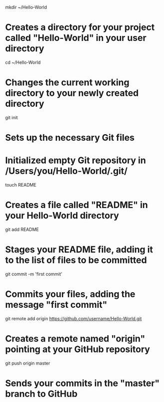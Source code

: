 mkdir ~/Hello-World
# Creates a directory for your project called "Hello-World" in your user directory

cd ~/Hello-World
# Changes the current working directory to your newly created directory

git init
# Sets up the necessary Git files
# Initialized empty Git repository in /Users/you/Hello-World/.git/

touch README
# Creates a file called "README" in your Hello-World directory


git add README
# Stages your README file, adding it to the list of files to be committed

git commit -m 'first commit'
# Commits your files, adding the message "first commit"


git remote add origin https://github.com/username/Hello-World.git
# Creates a remote named "origin" pointing at your GitHub repository

git push origin master
# Sends your commits in the "master" branch to GitHub
